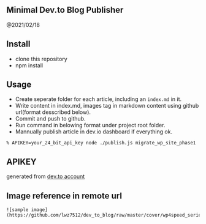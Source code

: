 Minimal Dev.to Blog Publisher
--------------------

@2021/02/18

## Install

- clone this repository
- npm install

## Usage

- Create seperate folder for each article, including an `index.md` in it.
- Write content in index.md, images tag in markdown content using github url(format desscribed below).
- Commit and push to github.
- Run command in belowing format under project root folder.
- Mannually publish article in dev.io dashboard if everything ok.

```
% APIKEY=your_24_bit_api_key node ./publish.js migrate_wp_site_phase1
```

## APIKEY

generated from [dev.to account](https://dev.to/settings/account)

## Image reference in remote url

```
![sample image](https://github.com/lwz7512/dev_to_blog/raw/master/cover/wp4speed_series.png)
```